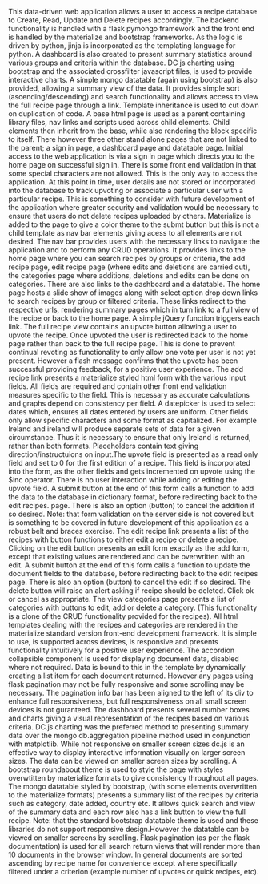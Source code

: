 This data-driven web application  allows a user to access a recipe database to Create, Read, Update and 
Delete recipes accordingly. The backend functionality is handled with a flask pymongo framework and the 
front end is handled by the materialize and bootstrap frameworks.  As the logic is driven by python, 
jinja is incorporated as the templating language for python.  A dashboard is also created to present 
summary statistics around various groups and criteria within the database. DC js charting using bootstrap 
and the associated crossfilter javascript files, is used to provide interactive charts. A simple mongo 
datatable (again using bootstrap) is also provided, allowing a summary view of the data. It provides 
simple sort (ascending/descending) and search functionality and allows access to view the full recipe 
page through a link.
Template inheritance is used to cut down on duplication of code. A base html page is used as a parent 
containing library files, nav links and scripts used across child elements. Child elements then inherit 
from the base, while also rendering the block specific to itself. There however three other stand alone 
pages that are not linked to the parent; a sign in page, a dashboard page and datatable page. 
Initial access to the web application is via a sign in page which directs you to the home page on successful 
sign in. There is some front end validation in that some special characters are not allowed. This is the only 
way to access the application. At this point in time, user details are not stored or incorporated into the 
database to track upvoting or associate a particular user  with a particular recipe. This is something to 
consider with future development of the application where greater security and validation would be necessary 
to ensure that users do not delete recipes uploaded by others. Materialize is added to the page to give a 
color theme to the submt button but this is not a child template as nav bar elements giving acess to all 
elements are not desired.
The nav bar provides users with the necessary links to navigate the application and to perform any CRUD 
operations. It provides links to the home page  where you can search recipes by groups or criteria, the 
add recipe page, edit recipe page (where edits and deletions are carried out), the categories page where 
additions, deletions and edits can be done on categories. There are also links to the dashboard and a 
datatable. 
The home page hosts a slide show of images along with select option drop down links to search recipes by 
group or filtered criteria. These links redirect to the respective urls, rendering summary pages which in 
turn link to a full view of the recipe or back to the home page. A simple jQuery function triggers each link. 
The full recipe view contains an upvote button allowing a user to upvote the recipe.  Once upvoted the user 
is redirected back to the home page rather than back to the full recipe page. This is done to prevent 
continual revoting as functionality to only allow one vote per user is not yet present. However a flash 
message confirms that the upvote has been successful providing feedback, for a positive user experience.
The add recipe link presents a materialize styled html form with the various input fields.  All fields are 
required and contain other front end validation measures specific to the field. This is necessary as 
accurate calculations and graphs depend on consistency per field.  A datepicker is used to select dates 
which, ensures all dates  entered by users are uniform. Other fields only allow specific characters and 
some format as capitalized. For example Ireland and ireland will produce separate sets of data for a given 
circumstance. Thus it is necessary to ensure that only Ireland is returned, rather than both formats. 
Placeholders contain text giving direction/instructuions on input.The upvote field is presented as a read 
only field and set to 0 for the first edition of a recipe. This field is incorporated into the form, as the 
other fields and gets incremented on upvote using the $inc operator. There is no user interaction while 
adding or editing the upvote field.  A submit button at the end of this form calls a function to add the 
data to the database in dictionary format, before redirecting back to the edit recipes. page. There is also 
an option (button) to cancel the addition if so desired. Note: that form validation on the server side is 
not covered but is something  to be covered in future development of this application as a robust belt and 
braces exercise. 
The edit recipe link presents  a list of the recipes with button functions to either edit a recipe or delete 
a recipe. Clicking on the edit button presents an edit form exactly as the add form, except that existing 
values are rendered and can be overwritten with an edit. A submit button at the end of this form calls a 
function to update the document fields to the database, before redirecting back to the edit recipes page. 
There is also an option (button) to cancel the edit if so desired. The delete button will raise an alert 
asking if recipe should be deleted. Click ok or cancel as appropriate.
The view categories page presents a list of categories with buttons to edit, add or delete a category.
(This functionality is a clone of the CRUD functionality provided for the recipes).
All html templates dealing with the recipes and categories are rendered in the materialize standard version 
front-end  development framework. It is simple to use, is supported across devices, is responsive and 
presents functionality intuitively for a positive user experience. The accordion collapsible component is 
used for displaying document data, disabled where not required. Data is bound to this in the template by 
dynamically creating a list item for each document returned. However any pages using flask pagination may 
not be fully responsive and some scrolling may be necessary. The pagination info bar has been aligned to 
the left of its div to enhance full responsiveness, but full responsiveness on all small screen devices 
is not guranteed.
The dashboard presents several number boxes and charts giving a visual representation of the recipes based 
on various criteria. DC.js charting was the preferred method to presenting summary data over the mongo 
db.aggregation pipeline method used in conjunction with matplotlib.  While not responsive on smaller 
screen sizes dc.js is an effective way to display interactive information visually on larger screen sizes. 
The data can be viewed on smaller screen sizes by scrolling. A bootstrap roundabout theme is used to style 
the page with styles overwtitten by materialize formats to give consistency throughout all pages.
The mongo datatable styled by bootstrap,  (with some elements overwritten to the materialize formats) 
presents a summary list of the recipes by criteria such as category, date added, country etc. It allows 
quick search and view of the summary data and each row also has a link button to view the full recipe. 
Note: that the standard bootstrap datatable theme is used and these libraries do not support responsive 
design.However the datatable can be viewed on smaller screens by scrolling.
Flask pagination (as per the flask documentation) is used for all search return views that will render more 
than 10 documents in the browser window. In general documents are sorted ascending by recipe name for 
convenience except where specifically filtered under a criterion (example number of upvotes or quick 
recipes, etc).
